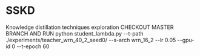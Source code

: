# SSKD
Knowledge distillation techniques exploration
CHECKOUT MASTER BRANCH AND RUN python student_lambda.py --t-path ./experiments/teacher_wrn_40_2_seed0/   --s-arch wrn_16_2     --lr 0.05 --gpu-id 0 --t-epoch 60
